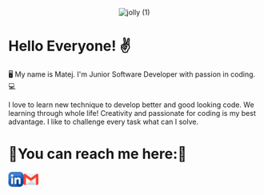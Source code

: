 <p align="center">

<img width="600" height="200" src="https://github.com/MatejThomka/MatejThomka/assets/97446764/14aa2c5a-bc33-49ec-87ed-5cfda6d7e07d" alt="jolly (1)">

# Hello Everyone! ✌️

🖥️ My name is Matej. I'm Junior Software Developer with passion in coding. 💻
</p>

I love to learn new technique to develop better and good looking code. We learning through whole life! Creativity and passionate for coding is my best advantage.
I like to challenge every task what can I solve.


# 🤝You can reach me here:🤝
<a href="https://www.linkedin.com/in/matej-thomka-ab2212286/"><img align="left" src="https://raw.githubusercontent.com/MatejThomka/MatejThomka/main/images/linkedin.png" alt="linkedin" width="30px"/></a>
<a href="matej.thomka.eleinst@gmail.com"><img align="left" src="https://raw.githubusercontent.com/MatejThomka/MatejThomka/main/images/gmail.png" alt="gmail" width="30px"/></a>

<!--
**MatejThomka/MatejThomka** is a ✨ _special_ ✨ repository because its `README.md` (this file) appears on your GitHub profile.

Here are some ideas to get you started:

- 🔭 I’m currently working on ...
- 🌱 I’m currently learning ...
- 👯 I’m looking to collaborate on ...
- 🤔 I’m looking for help with ...
- 💬 Ask me about ...
- 📫 How to reach me: ...
- 😄 Pronouns: ...
- ⚡ Fun fact: ...
-->
